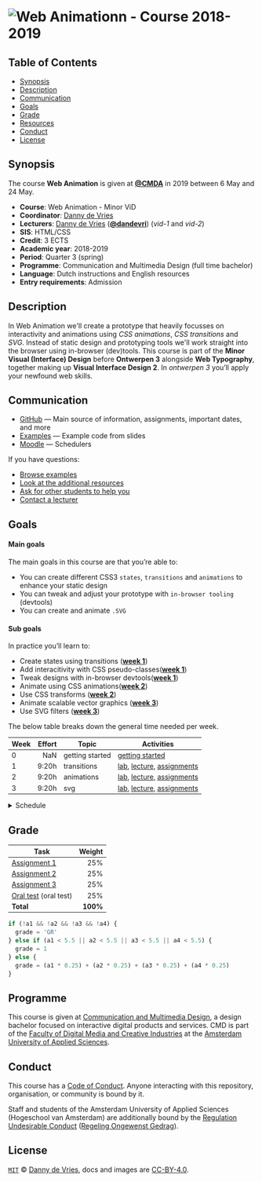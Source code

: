 # ![Web Animationn - Course 2018-2019][banner]

## Table of Contents

*   [Synopsis](#synopsis)
*   [Description](#description)
*   [Communication](#communication)
*   [Goals](#goals)
*   [Grade](#grade)
*   [Resources](/resources.md)
*   [Conduct](#conduct)
*   [License](#license)

## Synopsis

The course **Web Animation** is given at [**@CMDA**][cmda] in 2019 between
6 May and 24 May.

*   **Course**: Web Animation - Minor ViD
*   **Coordinator**: [Danny de Vries][dangit]
*   **Lecturers**:
    [Danny de Vries][dangit] ([**@dandevri**][danweb]) (_vid-1_ and _vid-2_)
*   **SIS**: HTML/CSS
*   **Credit**: 3 ECTS
*   **Academic year**: 2018-2019
*   **Period**: Quarter 3 (spring)
*   **Programme**: Communication and Multimedia Design (full time bachelor)
*   **Language**: Dutch instructions and English resources
*   **Entry requirements**: Admission

## Description
In Web Animation we'll create a prototype that heavily focusses on interactivity and animations using _CSS animations_, _CSS transitions_ and _SVG_. Instead of static design and prototyping tools we'll work straight into the browser using in-browser (dev)tools. This course is part of the **Minor Visual (Interface) Design** before **Ontwerpen 3** alongside **Web Typography**, together making up **Visual Interface Design 2**. In _ontwerpen 3_  you’ll apply your newfound web skills.

## Communication

*   [GitHub][gh] — Main source of information, assignments, important dates,
    and more
*   [Examples][examples] — Example code from slides
*   [Moodle][moodle] — Schedulers


If you have questions:
*   [Browse examples][examples]
*   [Look at the additional resources][resources]
*   [Ask for other students to help you][moodle]
*   [Contact a lecturer][synopsis]

## Goals

#### Main goals

The main goals in this course are that you’re able to:

*   You can create different CSS3 `states`, `transitions` and `animations` to enhance your static design
*   You can tweak and adjust your prototype with `in-browser tooling` (devtools)
*   You can create and animate `.SVG`

#### Sub goals

In practice you’ll learn to:

* <a name="subgoal-1"></a>
    Create states using transitions ([**week 1**][w1])
*  <a name="subgoal-2"></a>
    Add interacitivity with CSS pseudo-classes([**week 1**][w1]) 
*  <a name="subgoal-3"></a>
    Tweak designs with in-browser devtools([**week 1**][w1])
*  <a name="subgoal-4"></a>
    Animate using CSS animations([**week 2**][w2])
*  <a name="subgoal-5"></a>
    Use CSS transforms ([**week 2**][w2])
* <a name="subgoal-6"></a>
    Animate scalable vector graphics ([**week 3**][w3])    
*  <a name="subgoal-7"></a>
    Use SVG filters ([**week 3**][w3])

The below table breaks down the general time needed per week.

| Week | Effort | Topic            | Activities                                             |
| ---- | -----: | ---------------- | ------------------------------------------------------ |
| 0    |  NaN   | getting started  | [getting started][gs]                                  |
| 1    |  9:20h | transitions      | [lab][w1lab], [lecture][w1lec], [assignments][w1a]     |
| 2    |  9:20h | animations       | [lab][w2lab], [lecture][w2lec], [assignments][w2a]     |
| 3    |  9:20h | svg              | [lab][w3lab], [lecture][w3lec], [assignments][w3a]     |

<details>
    <summary>Schedule</summary>
    <img src="assets/schedule.png" alt="Minor ViD schedule overview">
</details>

## Grade

| Task                                |   Weight |
| ----------------------------------  | -------: |
| [Assignment 1][grading]             |      25% |
| [Assignment 2][grading]             |      25% |
| [Assignment 3][grading]             |      25% |
| [Oral test][grading] (oral test)    |      25% |
| **Total**                           | **100%** |


```js
if (!a1 && !a2 && !a3 && !a4) {
  grade = 'GR'
} else if (a1 < 5.5 || a2 < 5.5 || a3 < 5.5 || a4 < 5.5) {
  grade = 1
} else {
  grade = (a1 * 0.25) + (a2 * 0.25) + (a3 * 0.25) + (a4 * 0.25)
}
```

## Programme

This course is given at [Communication and Multimedia Design][bachelor], a
design bachelor focused on interactive digital products and services.  CMD is
part of the [Faculty of Digital Media and Creative Industries][faculty] at the
[Amsterdam University of Applied Sciences][university].

## Conduct

This course has a [Code of Conduct][coc].  Anyone interacting with this
repository, organisation, or community is bound by it.

Staff and students of the Amsterdam University of Applied Sciences (Hogeschool
van Amsterdam) are additionally bound by the [Regulation Undesirable
Conduct][ruc] ([Regeling Ongewenst Gedrag][rog]).

## License

[`MIT`][license] © [Danny de Vries][dangit], docs and images are [CC-BY-4.0][].

[banner]: https://cmda-minor-vid.github.io/web-animation-18-19/assets/banner.svg
[cmda]: https://github.com/cmda
[dangit]: https://github.com/dandevri
[danweb]: https://github.com/dandevri
[gh]: https://github.com/cmda-minor-vid/web-animation-18-19
[examples]: /examples
[moodle]: https://moodle.cmd.hva.nl/course/view.php?id=575
[startpage]: https://www.startpage.com/
[resources]: /resources.md
[synopsis]: #synopsis
[grading]: grading.md
[bachelor]: https://www.cmd-amsterdam.nl/english/
[faculty]: https://www.amsterdamuas.com/faculty/fdmci/faculty-of-digital-media-and-creative-industries.html
[university]: https://www.amsterdamuas.com
[coc]: code-of-conduct.md
[ruc]: https://www.amsterdamuas.com/practical-matters/algemeen/hva-breed/juridische-zaken/legal-affairs/regulation-undesirable-conduct/regulation-undesirable-conduct.html#anker-3-complaints-authority
[rog]: https://www.hva.nl/praktisch/algemeen/hva-breed/juridische-zaken/loket-beroep-bezwaar-en-klacht/regeling-ongewenst-gedrag/regeling-ongewenst-gedrag.html?origin=gbS4rg%2FDTZuxQ6lGVF%2BN1A
[mit]: license.md#code
[license]: license.md
[cc-by-4.0]: license.md#documentation-and-images

[gs]: getting-started.md

[w1]: week-1.md
[w2]: week-2.md
[w3]: week-3.md

[w1lec]: week-1.md#lecture
[w2lec]: week-2.md#lecture
[w3lec]: week-3.md#lecture

[w1lab]: week-1.md#lab
[w2lab]: week-2.md#lab
[w3lab]: week-3.md#lab

[w1a]: week-1.md#assignments
[w2a]: week-2.md#assignments
[w3a]: week-3.md#assignments
